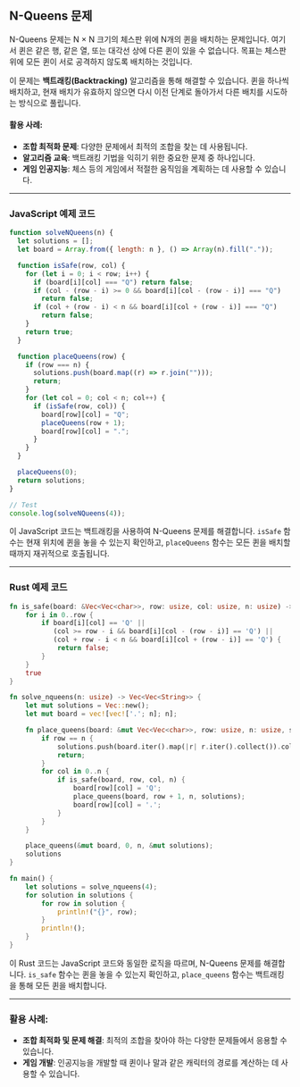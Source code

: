 ## N-Queens 문제

N-Queens 문제는 N × N 크기의 체스판 위에 N개의 퀸을 배치하는 문제입니다. 여기서 퀸은 같은 행, 같은 열, 또는 대각선 상에 다른 퀸이 있을 수 없습니다. 목표는 체스판 위에 모든 퀸이 서로 공격하지 않도록 배치하는 것입니다.

이 문제는 **백트래킹(Backtracking)** 알고리즘을 통해 해결할 수 있습니다. 퀸을 하나씩 배치하고, 현재 배치가 유효하지 않으면 다시 이전 단계로 돌아가서 다른 배치를 시도하는 방식으로 풀립니다.

#### 활용 사례:

- **조합 최적화 문제**: 다양한 문제에서 최적의 조합을 찾는 데 사용됩니다.
- **알고리즘 교육**: 백트래킹 기법을 익히기 위한 중요한 문제 중 하나입니다.
- **게임 인공지능**: 체스 등의 게임에서 적절한 움직임을 계획하는 데 사용할 수 있습니다.

---

### JavaScript 예제 코드

```javascript
function solveNQueens(n) {
  let solutions = [];
  let board = Array.from({ length: n }, () => Array(n).fill("."));

  function isSafe(row, col) {
    for (let i = 0; i < row; i++) {
      if (board[i][col] === "Q") return false;
      if (col - (row - i) >= 0 && board[i][col - (row - i)] === "Q")
        return false;
      if (col + (row - i) < n && board[i][col + (row - i)] === "Q")
        return false;
    }
    return true;
  }

  function placeQueens(row) {
    if (row === n) {
      solutions.push(board.map((r) => r.join("")));
      return;
    }
    for (let col = 0; col < n; col++) {
      if (isSafe(row, col)) {
        board[row][col] = "Q";
        placeQueens(row + 1);
        board[row][col] = ".";
      }
    }
  }

  placeQueens(0);
  return solutions;
}

// Test
console.log(solveNQueens(4));
```

이 JavaScript 코드는 백트래킹을 사용하여 N-Queens 문제를 해결합니다. `isSafe` 함수는 현재 위치에 퀸을 놓을 수 있는지 확인하고, `placeQueens` 함수는 모든 퀸을 배치할 때까지 재귀적으로 호출됩니다.

---

### Rust 예제 코드

```rust
fn is_safe(board: &Vec<Vec<char>>, row: usize, col: usize, n: usize) -> bool {
    for i in 0..row {
        if board[i][col] == 'Q' ||
           (col >= row - i && board[i][col - (row - i)] == 'Q') ||
           (col + row - i < n && board[i][col + (row - i)] == 'Q') {
            return false;
        }
    }
    true
}

fn solve_nqueens(n: usize) -> Vec<Vec<String>> {
    let mut solutions = Vec::new();
    let mut board = vec![vec!['.'; n]; n];

    fn place_queens(board: &mut Vec<Vec<char>>, row: usize, n: usize, solutions: &mut Vec<Vec<String>>) {
        if row == n {
            solutions.push(board.iter().map(|r| r.iter().collect()).collect());
            return;
        }
        for col in 0..n {
            if is_safe(board, row, col, n) {
                board[row][col] = 'Q';
                place_queens(board, row + 1, n, solutions);
                board[row][col] = '.';
            }
        }
    }

    place_queens(&mut board, 0, n, &mut solutions);
    solutions
}

fn main() {
    let solutions = solve_nqueens(4);
    for solution in solutions {
        for row in solution {
            println!("{}", row);
        }
        println!();
    }
}
```

이 Rust 코드는 JavaScript 코드와 동일한 로직을 따르며, N-Queens 문제를 해결합니다. `is_safe` 함수는 퀸을 놓을 수 있는지 확인하고, `place_queens` 함수는 백트래킹을 통해 모든 퀸을 배치합니다.

---

### 활용 사례:

- **조합 최적화 및 문제 해결**: 최적의 조합을 찾아야 하는 다양한 문제들에서 응용할 수 있습니다.
- **게임 개발**: 인공지능을 개발할 때 퀸이나 말과 같은 캐릭터의 경로를 계산하는 데 사용할 수 있습니다.

